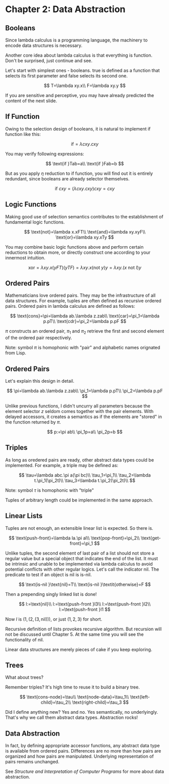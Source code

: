 # Chapter 2: Data Abstraction

## Booleans

Since lambda calculus is a programming language, the machinery to encode data structures is necessary.

Another core idea about lambda calculus is that everything is function. Don't be surprised, just continue and see.

Let's start with simplest ones - booleans. true is defined as a function that selects its first parameter and false selects its second one.

$$
T=\lambda xy.x\\
F=\lambda xy.y
$$

If you are sensitive and perceptive, you may have already predicted the content of the next slide.

## If Function

Owing to the selection design of booleans, it is natural to implement if function like this:

$$
\text{if}=\lambda cxy.cxy
$$

You may verify following expressions:

$$
\text{if }Tab=a\\
\text{if }Fab=b
$$

But as you apply $\eta$ reduction to if function, you will find out it is entirely redundant, since booleans are already selector themselves.

$$
\text{if }cxy=(\lambda cxy.cxy)cxy=cxy
$$

## Logic Functions

Making good use of selection semantics contributes to the establishment of fundamental logic functions.

$$
\text{not}=\lambda x.xFT\\
\text{and}=\lambda xy.xyF\\
\text{or}=\lambda xy.xTy
$$

You may combine basic logic functions above and perform certain reductions to obtain more, or directly construct one according to your innermost intuition.

$$
\text{xor}=\lambda xy.x(yFT)(yTF)=\lambda xy.x(\text{not } y)y=\lambda xy.(x\text{ not }I)y
$$

## Ordered Pairs

Mathematicians love ordered pairs. They may be the infrastructure of all data structures. For example, tuples are often defined as recursive ordered pairs. Ordered pairs in lambda calculus are defined as follows:

$$
\text{cons}=\pi=\lambda ab.\lambda z.zab\\
\text{car}=\pi_1=\lambda p.pT\\
\text{cdr}=\pi_2=\lambda p.pF
$$

$\pi$ constructs an ordered pair, $\pi_1$ and $\pi_2$ retrieve the first and second element of the ordered pair respectively. 

Note: symbol $\pi$ is homophonic with "pair" and alphabetic names orignated from Lisp. 

## Ordered Pairs

Let's explain this design in detail.

$$
\pi=\lambda ab.\lambda z.zab\\
\pi_1=\lambda p.pT\\
\pi_2=\lambda p.pF
$$

Unlike previous functions, I didn't uncurry all parameters because the element selector $z$ seldom comes together with the pair elements. With delayed accessors, it creates a semantics as if the elements are "stored" in the function returned by $\pi$.

$$
p:=\pi ab\\
\pi_1p=a\\
\pi_2p=b
$$

## Triples

As long as oredered pairs are ready, other abstract data types could be implemented. For example, a triple may be defined as:

$$
\tau=\lambda abc.\pi a(\pi bc)\\
\tau_1=\pi_1\\
\tau_2=\lambda t.\pi_1(\pi_2t)\\
\tau_3=\lambda t.\pi_2(\pi_2t)\\
$$

Note: symbol $\tau$ is homophonic with "triple"

Tuples of arbitrary length could be implemented in the same approach.

## Linear Lists

Tuples are not enough, an extensible linear list is expected. So there is.

$$
\text{push-front}=\lambda la.\pi al\\
\text{pop-front}=\pi_2\\
\text{get-front}=\pi_1
$$

Unlike tuples, the second element of last pair of a list should not store a regular value but a special object that indicates the end of the list. It must be intrinsic and unable to be implemented via lambda calculus to avoid potential conflicts with other regular logics. Let's call the indicator $\text{nil}$. The predicate to test if an object is $\text{nil}$ is $\text{is-nil}$.

$$
\text{is-nil }\text{nil}=T\\
\text{is-nil }\textit{otherwise}=F
$$

Then a prepending singly linked list is done! 

$$
l:=\text{nil}\\
l:=\text{push-front }l3\\
l:=\text{push-front }l2\\
l:=\text{push-front }l1
$$

Now $l$ is $(1, (2, (3, \text{nil})))$, or just $(1, 2, 3)$ for short.

Recursive definition of lists provokes recursive algorithm. But recursion will not be discussed until Chapter 5. At the same time you will see the functionality of $\text{nil}$.

Linear data structures are merely pieces of cake if you keep exploring.

## Trees

What about trees? 

Remember triples? It's high time to reuse it to build a binary tree.

$$
\text{cons-node}=\tau\\
\text{node-data}=\tau_1\\
\text{left-child}=\tau_2\\
\text{right-child}=\tau_3
$$

Did I define anything new? Yes and no. Yes semantically, no underlyingly. That's why we call them abstract data types. Abstraction rocks!

## Data Abstraction

In fact, by defining appropriate accessor functions, any abstract data type is available from ordered pairs. Differences are no more than how pairs are organized and how pairs are manipulated. Underlying representation of pairs remains unchanged.

See _Structure and Interpretation of Computer Programs_ for more about data abstraction.